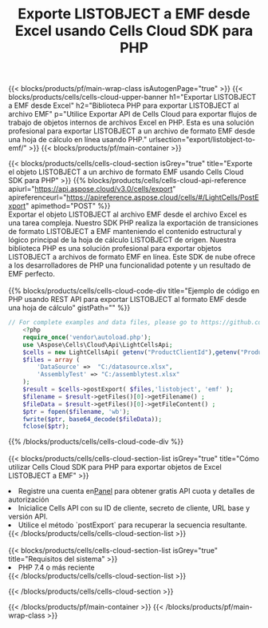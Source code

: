 ﻿---
title:  Exporte LISTOBJECT a EMF desde Excel usando Cells Cloud SDK para PHP
description:  Aspose.Cells Cloud REST API admite la exportación de archivos de formato {0} a {1} usando {2}.
---
{{< blocks/products/pf/main-wrap-class isAutogenPage="true" >}}
{{< blocks/products/cells/cells-cloud-upper-banner h1="Exportar LISTOBJECT a EMF desde Excel" h2="Biblioteca PHP para exportar LISTOBJECT al archivo EMF" p="Utilice Exportar API de Cells Cloud para exportar flujos de trabajo de objetos internos de archivos Excel en PHP. Esta es una solución profesional para exportar LISTOBJECT a un archivo de formato EMF desde una hoja de cálculo en línea usando PHP." urlsection="export/listobject-to-emf/" >}}
{{< blocks/products/pf/main-container >}}

{{< blocks/products/cells/cells-cloud-section isGrey="true" title="Exporte el objeto LISTOBJECT a un archivo de formato EMF usando Cells Cloud SDK para PHP" >}}
{{% blocks/products/cells/cells-cloud-api-reference apiurl="https://api.aspose.cloud/v3.0/cells/export" apireferenceurl="https://apireference.aspose.cloud/cells/#/LightCells/PostExport" apimethod="POST" %}}
<br/>
Exportar el objeto LISTOBJECT al archivo EMF desde el archivo Excel es una tarea compleja. Nuestro SDK PHP realiza la exportación de transiciones de formato LISTOBJECT a EMF manteniendo el contenido estructural y lógico principal de la hoja de cálculo LISTOBJECT de origen. Nuestra biblioteca PHP es una solución profesional para exportar objetos LISTOBJECT a archivos de formato EMF en línea. Este SDK de nube ofrece a los desarrolladores de PHP una funcionalidad potente y un resultado de EMF perfecto.
<br/>
<br/>
{{% blocks/products/cells/cells-cloud-code-div title="Ejemplo de código en PHP usando REST API para exportar LISTOBJECT al formato EMF desde una hoja de cálculo" gistPath="" %}}
  
```php
// For complete examples and data files, please go to https://github.com/aspose-cells-cloud/aspose-cells-cloud-php/
    <?php
    require_once('vendor\autoload.php');
    use \Aspose\Cells\Cloud\Api\LightCellsApi;
    $cells = new LightCellsApi( getenv("ProductClientId"),getenv("ProductClientSecret") );
    $files = array (
        'DataSource' =>  "C:/datasource.xlsx",
        'AssemblyTest' => "C:/assemblytest.xlsx"
    );
    $result = $cells->postExport( $files,'listobject', 'emf' );
    $filename = $result->getFiles()[0]->getFilename() ;
    $fileData = $result->getFiles()[0]->getFileContent() ;
    $ptr = fopen($filename, 'wb');
    fwrite($ptr, base64_decode($fileData));
    fclose($ptr);
```
   
{{% /blocks/products/cells/cells-cloud-code-div %}}
<br/>
<br/>
{{< blocks/products/cells/cells-cloud-section-list isGrey="true" title="Cómo utilizar Cells Cloud SDK para PHP para exportar objetos de Excel LISTOBJECT a EMF" >}}
<li> Registre una cuenta en<a href="https://dashboard.aspose.cloud/">Panel</a> para obtener gratis API cuota y detalles de autorización</li>
<li>Inicialice Cells API con su ID de cliente, secreto de cliente, URL base y versión API.</li>
<li>Utilice el método `postExport` para recuperar la secuencia resultante.</li>
{{< /blocks/products/cells/cells-cloud-section-list >}}
<br/>
<br/>
{{< blocks/products/cells/cells-cloud-section-list isGrey="true" title="Requisitos del sistema" >}}
<li>PHP 7.4 o más reciente</li>
{{< /blocks/products/cells/cells-cloud-section-list >}}

{{< /blocks/products/cells/cells-cloud-section >}}

{{< /blocks/products/pf/main-container >}}
{{< /blocks/products/pf/main-wrap-class >}}
